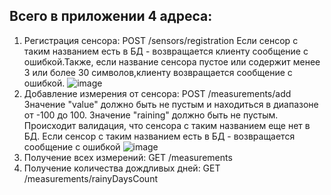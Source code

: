 ## Всего в приложении 4 адреса:
1) Регистрация сенсора: POST /sensors/registration
  Если сенсор с таким названием есть в БД - возвращается клиенту сообщение с ошибкой.Также, если название сенсора пустое или содержит менее 3 или более 30 символов,клиенту возвращается сообщение с ошибкой.
  ![image](https://github.com/user-attachments/assets/fd33f6e4-4d5f-4d0d-84a9-06157e15dea9)
2) Добавление измерения от сенсора: POST /measurements/add
  Значение "value" должно быть не пустым и находиться в диапазоне от -100 до 100. Значение "raining" должно быть не пустым. Происходит валидация, что сенсора с таким названием еще нет в БД. Если сенсор с таким названием есть в БД - возвращается сообщение с ошибкой
  ![image](https://github.com/user-attachments/assets/6bc0a6d8-6de4-450f-a3ca-4a893822aecd)
3) Получение всех измерений: GET /measurements
4) Получение количества дождливых дней: GET /measurements/rainyDaysCount
